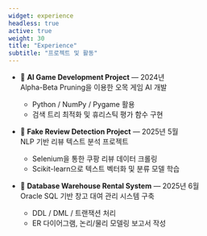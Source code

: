 ```yaml
---
widget: experience
headless: true
active: true
weight: 30
title: "Experience"
subtitle: "프로젝트 및 활동"
---
```


- 🤖 **AI Game Development Project** — 2024년  
  Alpha-Beta Pruning을 이용한 오목 게임 AI 개발  
  - Python / NumPy / Pygame 활용  
  - 검색 트리 최적화 및 휴리스틱 평가 함수 구현

- 💬 **Fake Review Detection Project** — 2025년 5월  
  NLP 기반 리뷰 텍스트 분석 프로젝트  
  - Selenium을 통한 쿠팡 리뷰 데이터 크롤링  
  - Scikit-learn으로 텍스트 벡터화 및 분류 모델 학습

- 🧩 **Database Warehouse Rental System** — 2025년 6월  
  Oracle SQL 기반 창고 대여 관리 시스템 구축  
  - DDL / DML / 트랜잭션 처리  
  - ER 다이어그램, 논리/물리 모델링 보고서 작성
